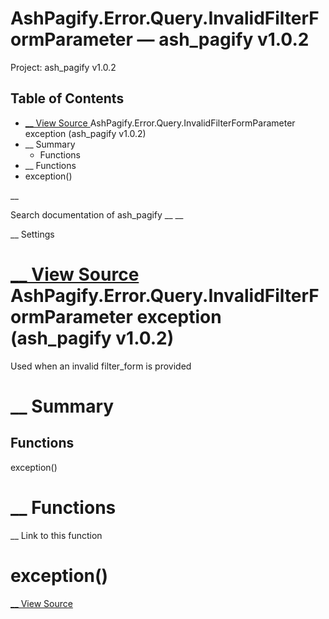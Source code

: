 # AshPagify.Error.Query.InvalidFilterFormParameter — ash_pagify v1.0.2

Project: ash_pagify v1.0.2

## Table of Contents

- [ __ View Source ](external_link) AshPagify.Error.Query.InvalidFilterFormParameter exception (ash_pagify v1.0.2)
- __ Summary
  - Functions
- __ Functions
- exception()

__

Search documentation of ash_pagify __ __

__ Settings

#  [ __ View Source ](external_link) AshPagify.Error.Query.InvalidFilterFormParameter exception (ash_pagify v1.0.2)

Used when an invalid filter_form is provided

#  __ Summary

##  Functions

exception()

#  __ Functions

__ Link to this function

# exception()

[ __ View Source ](external_link)
